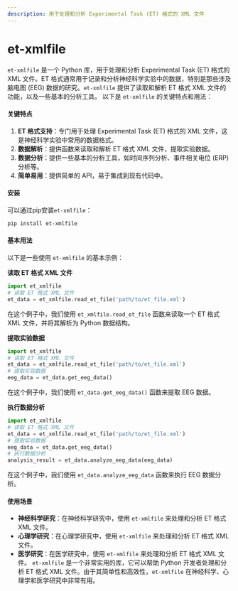 ```yaml
---
description: 用于处理和分析 Experimental Task (ET) 格式的 XML 文件
---
```


# et-xmlfile

`et-xmlfile` 是一个 Python 库，用于处理和分析 Experimental Task (ET) 格式的 XML 文件。ET 格式通常用于记录和分析神经科学实验中的数据，特别是那些涉及脑电图 (EEG) 数据的研究。`et-xmlfile` 提供了读取和解析 ET 格式 XML 文件的功能，以及一些基本的分析工具。 以下是 `et-xmlfile` 的关键特点和用法：

#### 关键特点

1. **ET 格式支持**：专门用于处理 Experimental Task (ET) 格式的 XML 文件，这是神经科学实验中常用的数据格式。
2. **数据解析**：提供函数来读取和解析 ET 格式 XML 文件，提取实验数据。
3. **数据分析**：提供一些基本的分析工具，如时间序列分析、事件相关电位 (ERP) 分析等。
4. **简单易用**：提供简单的 API，易于集成到现有代码中。

#### 安装

可以通过pip安装`et-xmlfile`：

```bash
pip install et-xmlfile
```

#### 基本用法

以下是一些使用 `et-xmlfile` 的基本示例：

**读取 ET 格式 XML 文件**

```python
import et_xmlfile
# 读取 ET 格式 XML 文件
et_data = et_xmlfile.read_et_file('path/to/et_file.xml')
```

在这个例子中，我们使用 `et_xmlfile.read_et_file` 函数来读取一个 ET 格式 XML 文件，并将其解析为 Python 数据结构。

**提取实验数据**

```python
import et_xmlfile
# 读取 ET 格式 XML 文件
et_data = et_xmlfile.read_et_file('path/to/et_file.xml')
# 提取实验数据
eeg_data = et_data.get_eeg_data()
```

在这个例子中，我们使用 `et_data.get_eeg_data()` 函数来提取 EEG 数据。

**执行数据分析**

```python
import et_xmlfile
# 读取 ET 格式 XML 文件
et_data = et_xmlfile.read_et_file('path/to/et_file.xml')
# 提取实验数据
eeg_data = et_data.get_eeg_data()
# 执行数据分析
analysis_result = et_data.analyze_eeg_data(eeg_data)
```

在这个例子中，我们使用 `et_data.analyze_eeg_data` 函数来执行 EEG 数据分析。

#### 使用场景

* **神经科学研究**：在神经科学研究中，使用 `et-xmlfile` 来处理和分析 ET 格式 XML 文件。
* **心理学研究**：在心理学研究中，使用 `et-xmlfile` 来处理和分析 ET 格式 XML 文件。
* **医学研究**：在医学研究中，使用 `et-xmlfile` 来处理和分析 ET 格式 XML 文件。 `et-xmlfile` 是一个非常实用的库，它可以帮助 Python 开发者处理和分析 ET 格式 XML 文件。由于其简单性和高效性，`et-xmlfile` 在神经科学、心理学和医学研究中非常有用。
